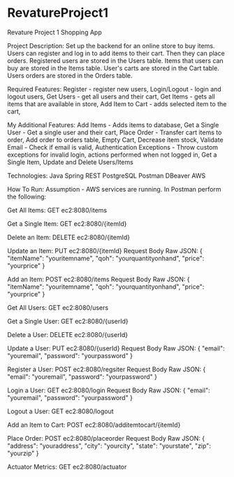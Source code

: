 # RevatureProject1
Revature Project 1 Shopping App

Project Description:
Set up the backend for an online store to buy items. Users can register and log in to add items to their cart. Then they can place orders.
Registered users are stored in the Users table.
Items that users can buy are stored in the Items table.
User's carts are stored in the Cart table.
Users orders are stored in the Orders table.

Required Features:
Register - register new users,
Login/Logout - login and logout users,
Get Users - get all users and their cart,
Get Items - gets all items that are available in store,
Add Item to Cart - adds selected item to the cart,

My Additional Features:
Add Items - Adds items to database,
Get a Single User - Get a single user and their cart,
Place Order - Transfer cart items to order, Add order to orders table, Empty Cart, Decrease item stock,
Validate Email - Check if email is valid,
Authentication Exceptions - Throw custom exceptions for invalid login, actions performed when not logged in,
Get a Single Item,
Update and Delete Users/Items

Technologies:
Java
Spring
REST
PostgreSQL
Postman
DBeaver
AWS

How To Run:
Assumption - AWS services are running. In Postman perform the following:

Get All Items: GET ec2:8080/items

Get a Single Item: GET ec2:8080/{itemId}

Delete an Item: DELETE ec2:8080/{itemId}

Update an Item: PUT ec2:8080/{itemId}
Request Body Raw JSON:
{
  "itemName": "youritemname",
  "qoh": "yourquantityonhand",
  "price": "yourprice"
}

Add an Item: POST ec2:8080/items
Request Body Raw JSON:
{
  "itemName": "youritemname",
  "qoh": "yourquantityonhand",
  "price": "yourprice"
}

Get All Users: GET ec2:8080/users

Get a Single User: GET ec2:8080/{userId}

Delete a User: DELETE ec2:8080/{userId}

Update a User: PUT ec2:8080/{userId}
Request Body Raw JSON:
{
  "email": "youremail",
  "password": "yourpassword"
}

Register a User: POST ec2:8080/regsiter
Request Body Raw JSON:
{
  "email": "youremail",
  "password": "yourpassword"
}

Login a User: GET ec2:8080/login
Request Body Raw JSON:
{
  "email": "youremail",
  "password": "yourpassword"
}

Logout a User: GET ec2:8080/logout

Add an Item to Cart: POST ec2:8080/additemtocart/{itemId}

Place Order: POST ec2:8080/placeorder
Request Body Raw JSON:
{
  "address": "youraddress",
  "city": "yourcity",
  "state": "yourstate",
  "zip": "yourzip"
}

Actuator Metrics: GET ec2:8080/actuator
